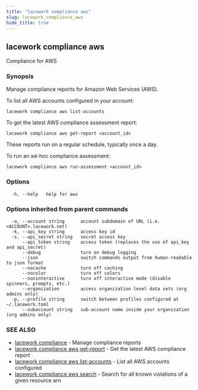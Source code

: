 ```yaml
---
title: "lacework compliance aws"
slug: lacework_compliance_aws
hide_title: true
---
```


## lacework compliance aws

Compliance for AWS

### Synopsis

Manage compliance reports for Amazon Web Services (AWS).

To list all AWS accounts configured in your account:

    lacework compliance aws list-accounts

To get the latest AWS compliance assessment report:

    lacework compliance aws get-report <account_id>

These reports run on a regular schedule, typically once a day.

To run an ad-hoc compliance assessment:

    lacework compliance aws run-assessment <account_id>


### Options

```
  -h, --help   help for aws
```

### Options inherited from parent commands

```
  -a, --account string      account subdomain of URL (i.e. <ACCOUNT>.lacework.net)
  -k, --api_key string      access key id
  -s, --api_secret string   secret access key
      --api_token string    access token (replaces the use of api_key and api_secret)
      --debug               turn on debug logging
      --json                switch commands output from human-readable to json format
      --nocache             turn off caching
      --nocolor             turn off colors
      --noninteractive      turn off interactive mode (disable spinners, prompts, etc.)
      --organization        access organization level data sets (org admins only)
  -p, --profile string      switch between profiles configured at ~/.lacework.toml
      --subaccount string   sub-account name inside your organization (org admins only)
```

### SEE ALSO

* [lacework compliance](lacework_compliance.md)	 - Manage compliance reports
* [lacework compliance aws get-report](lacework_compliance_aws_get-report.md)	 - Get the latest AWS compliance report
* [lacework compliance aws list-accounts](lacework_compliance_aws_list-accounts.md)	 - List all AWS accounts configured
* [lacework compliance aws search](lacework_compliance_aws_search.md)	 - Search for all known violations of a given resource arn

